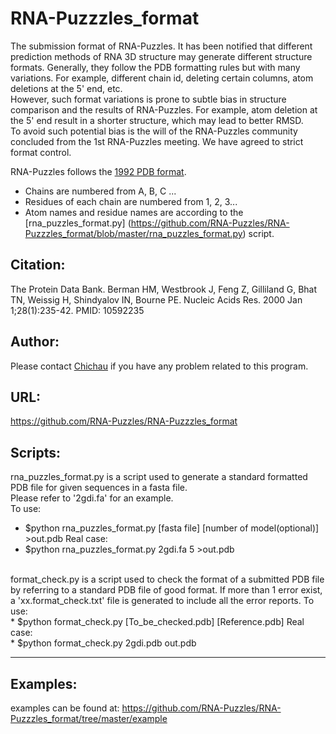 # RNA-Puzzzles_format
The submission format of RNA-Puzzles.
It has been notified that different prediction methods of RNA 3D structure may generate different structure formats. Generally, they follow the PDB formatting rules but with many variations. For example, different chain id, deleting certain columns, atom deletions at the 5' end, etc. <br/>
However, such format variations is prone to subtle bias in structure comparison and the results of RNA-Puzzles. For example, atom deletion at the 5' end result in a shorter structure, which may lead to better RMSD. <br/>
To avoid such potential bias is the will of the RNA-Puzzles community concluded from the 1st RNA-Puzzles meeting. We have agreed to strict format control.<br/>

RNA-Puzzles follows the [1992 PDB format](http://www.rcsb.org/pdb/file_formats/pdb/pdbguide2.2/PDB_format_1992.pdf). 
* Chains are numbered from A, B, C ...
* Residues of each chain are numbered from 1, 2, 3...
* Atom names and residue names are according to the [rna_puzzles_format.py] (https://github.com/RNA-Puzzles/RNA-Puzzzles_format/blob/master/rna_puzzles_format.py) script.

## Citation: 
The Protein Data Bank.
Berman HM, Westbrook J, Feng Z, Gilliland G, Bhat TN, Weissig H, Shindyalov IN, Bourne PE.
Nucleic Acids Res. 2000 Jan 1;28(1):235-42.
PMID: 10592235


## Author:
Please contact [Chichau](mailto:z.miao@ibmc-cnrs.unistra.fr) if you have any problem related to this program.

## URL: 
https://github.com/RNA-Puzzles/RNA-Puzzzles_format

## Scripts:
rna_puzzles_format.py is a script used to generate a standard formatted PDB file for given sequences in a fasta file.   
Please refer to '2gdi.fa' for an example.   
To use:  <br/>
* $python rna_puzzles_format.py [fasta file] [number of model(optional)] >out.pdb
Real case: <br/>
* $python rna_puzzles_format.py 2gdi.fa 5 >out.pdb

<br/>
format_check.py is a script used to check the format of a submitted PDB file by referring to a standard PDB file of good   format. If more than 1 error exist, a 'xx.format_check.txt' file is generated to include all the error reports.   
To use:  <br/>
* $python format_check.py [To_be_checked.pdb] [Reference.pdb]
Real case: <br/>
* $python format_check.py 2gdi.pdb out.pdb
<hr/>


## Examples:
examples can be found at:
https://github.com/RNA-Puzzles/RNA-Puzzzles_format/tree/master/example
